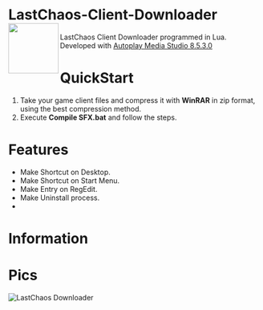 # LastChaos-Client-Downloader <img align="left" src="https://user-images.githubusercontent.com/5092697/138568453-9cbbedb8-7889-4a9d-ac72-5d2dae9bae9f.png" width="100px">
 
LastChaos Client Downloader programmed in Lua.<br/>
Developed with <a href="https://www.indigorose.com/autoplay-media-studio/">Autoplay Media Studio 8.5.3.0</a>

# QuickStart
1) Take your game client files and compress it with __WinRAR__ in zip format, using the best compression method.
2) Execute __Compile SFX.bat__ and follow the steps.

# Features
* Make Shortcut on Desktop.
* Make Shortcut on Start Menu.
* Make Entry on RegEdit.
* Make Uninstall process.
* 
# Information

# Pics
![LastChaos Downloader](https://user-images.githubusercontent.com/5092697/140783588-3a412c26-8c24-4218-a837-30e53980bdc4.png)
